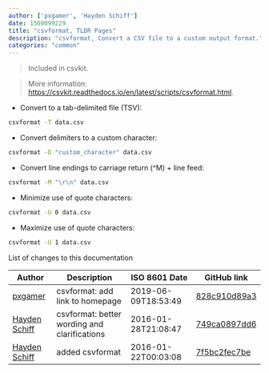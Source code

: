 ```yaml
---
author: ['pxgamer', 'Hayden Schiff']
date: 1560099229
title: "csvformat, TLDR Pages"
description: "csvformat, Convert a CSV file to a custom output format."
categories: "common"
---
```

> Included in csvkit.

> More information: <https://csvkit.readthedocs.io/en/latest/scripts/csvformat.html>.

- Convert to a tab-delimited file (TSV):

```bash
csvformat -T data.csv
```

- Convert delimiters to a custom character:

```bash
csvformat -D "custom_character" data.csv
```

- Convert line endings to carriage return (^M) + line feed:

```bash
csvformat -M "\r\n" data.csv
```

- Minimize use of quote characters:

```bash
csvformat -U 0 data.csv
```

- Maximize use of quote characters:

```bash
csvformat -U 1 data.csv
```
List of changes to this documentation


Author | Description | ISO 8601 Date | GitHub link
------|-----|-----|-----
[pxgamer](mailto:owzie123@gmail.com) | csvformat: add link to homepage | 2019-06-09T18:53:49 | [828c910d89a3](https://github.com/tldr-pages/tldr/commit/828c910d89a3685235b2a478b44611bfb74fdc80)
[Hayden Schiff](mailto:oxguy3@gmail.com) | csvformat: better wording and clarifications | 2016-01-28T21:08:47 | [749ca0897dd6](https://github.com/tldr-pages/tldr/commit/749ca0897dd640c043d93317cf5e696c6bed6297)
[Hayden Schiff](mailto:oxguy3@gmail.com) | added csvformat | 2016-01-22T00:03:08 | [7f5bc2fec7be](https://github.com/tldr-pages/tldr/commit/7f5bc2fec7beee2453ff1bdfc1811d9936292c8d)

